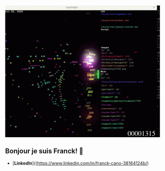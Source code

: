 ![gif](code.gif)
## Bonjour je suis Franck! 👋

- [**LinkedIn**]((https://www.linkedin.com/in/franck-cano-38164124b/)

    
